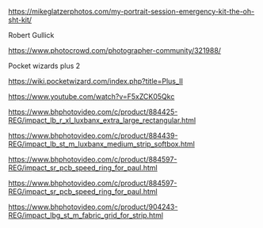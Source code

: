 
https://mikeglatzerphotos.com/my-portrait-session-emergency-kit-the-oh-sht-kit/

Robert Gullick

https://www.photocrowd.com/photographer-community/321988/


Pocket wizards plus 2

https://wiki.pocketwizard.com/index.php?title=Plus_II


https://www.youtube.com/watch?v=F5xZCK05Qkc


https://www.bhphotovideo.com/c/product/884425-REG/impact_lb_r_xl_luxbanx_extra_large_rectangular.html

https://www.bhphotovideo.com/c/product/884439-REG/impact_lb_st_m_luxbanx_medium_strip_softbox.html

https://www.bhphotovideo.com/c/product/884597-REG/impact_sr_pcb_speed_ring_for_paul.html

https://www.bhphotovideo.com/c/product/884597-REG/impact_sr_pcb_speed_ring_for_paul.html

https://www.bhphotovideo.com/c/product/904243-REG/impact_lbg_st_m_fabric_grid_for_strip.html
